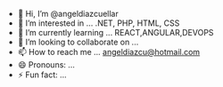 - 👋 Hi, I’m @angeldiazcuellar
- 👀 I’m interested in ... .NET, PHP, HTML, CSS 
- 🌱 I’m currently learning ... REACT,ANGULAR,DEVOPS
- 💞️ I’m looking to collaborate on ...
- 📫 How to reach me ... angeldiazcu@hotmail.com
- 😄 Pronouns: ...
- ⚡ Fun fact: ...

<!---
angeldiazcuellar/angeldiazcuellar is a ✨ special ✨ repository because its `README.md` (this file) appears on your GitHub profile.
You can click the Preview link to take a look at your changes.
--->
